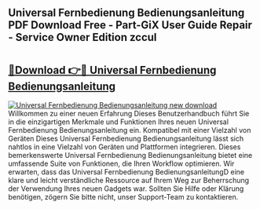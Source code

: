 ## Universal Fernbedienung Bedienungsanleitung PDF Download Free - Part-GiX User Guide Repair - Service Owner Edition zccul

# <h2><a href="http://df313x.blite.top/?on=Universal+Fernbedienung+Bedienungsanleitung">🔗Download 👉🔴 Universal Fernbedienung Bedienungsanleitung</a></h2>

[![Universal Fernbedienung Bedienungsanleitung new download](https://i.imgur.com/lujVjoI.png)](http://df313x.blite.top/?on=Universal+Fernbedienung+Bedienungsanleitung)
Willkommen zu einer neuen Erfahrung Dieses Benutzerhandbuch führt Sie in die einzigartigen Merkmale und Funktionen Ihres neuen Universal Fernbedienung Bedienungsanleitung ein. Kompatibel mit einer Vielzahl von Geräten Dieses Universal Fernbedienung Bedienungsanleitung lässt sich nahtlos in eine Vielzahl von Geräten und Plattformen integrieren. Dieses bemerkenswerte Universal Fernbedienung Bedienungsanleitung bietet eine umfassende Suite von Funktionen, die Ihren Workflow optimieren. Wir erwarten, dass das Universal Fernbedienung BedienungsanleitungD eine klare und leicht verständliche Ressource auf Ihrem Weg zur Beherrschung der Verwendung Ihres neuen Gadgets war. Sollten Sie Hilfe oder Klärung benötigen, zögern Sie bitte nicht, unser Support-Team zu kontaktieren.
